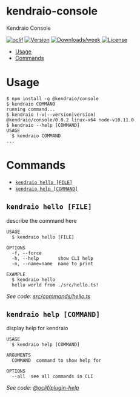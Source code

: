 kendraio-console
================

Kendraio Console

[![oclif](https://img.shields.io/badge/cli-oclif-brightgreen.svg)](https://oclif.io)
[![Version](https://img.shields.io/npm/v/@kendraio/console.svg)](https://npmjs.org/package/@kendraio/console)
[![Downloads/week](https://img.shields.io/npm/dw/@kendraio/console.svg)](https://npmjs.org/package/@kendraio/console)
[![License](https://img.shields.io/npm/l/@kendraio/console.svg)](https://github.com/kendraio/kendraio-console/blob/master/package.json)

<!-- toc -->
* [Usage](#usage)
* [Commands](#commands)
<!-- tocstop -->
# Usage
<!-- usage -->
```sh-session
$ npm install -g @kendraio/console
$ kendraio COMMAND
running command...
$ kendraio (-v|--version|version)
@kendraio/console/0.0.2 linux-x64 node-v10.11.0
$ kendraio --help [COMMAND]
USAGE
  $ kendraio COMMAND
...
```
<!-- usagestop -->
# Commands
<!-- commands -->
* [`kendraio hello [FILE]`](#kendraio-hello-file)
* [`kendraio help [COMMAND]`](#kendraio-help-command)

## `kendraio hello [FILE]`

describe the command here

```
USAGE
  $ kendraio hello [FILE]

OPTIONS
  -f, --force
  -h, --help       show CLI help
  -n, --name=name  name to print

EXAMPLE
  $ kendraio hello
  hello world from ./src/hello.ts!
```

_See code: [src/commands/hello.ts](https://github.com/kendraio/kendraio-console/blob/v0.0.2/src/commands/hello.ts)_

## `kendraio help [COMMAND]`

display help for kendraio

```
USAGE
  $ kendraio help [COMMAND]

ARGUMENTS
  COMMAND  command to show help for

OPTIONS
  --all  see all commands in CLI
```

_See code: [@oclif/plugin-help](https://github.com/oclif/plugin-help/blob/v2.1.2/src/commands/help.ts)_
<!-- commandsstop -->
